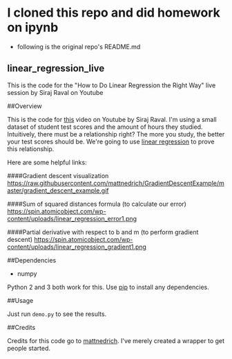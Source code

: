 # I cloned this repo and did homework on ipynb
- following is the original repo's README.md

## linear_regression_live
This is the code for the "How to Do Linear Regression the Right Way" live session by Siraj Raval on Youtube


##Overview

This is the code for [this](https://youtu.be/uwwWVAgJBcM) video on Youtube by Siraj Raval. I'm using a small dataset of student test scores and the amount of hours they studied. Intuitively, there must be a relationship right? The more you study, the better your test scores should be. We're going to use [linear regression](https://onlinecourses.science.psu.edu/stat501/node/250) to prove this relationship. 

Here are some helpful links:

####Gradient descent visualization
https://raw.githubusercontent.com/mattnedrich/GradientDescentExample/master/gradient_descent_example.gif

####Sum of squared distances formula (to calculate our error)
https://spin.atomicobject.com/wp-content/uploads/linear_regression_error1.png

####Partial derivative with respect to b and m (to perform gradient descent)
https://spin.atomicobject.com/wp-content/uploads/linear_regression_gradient1.png

##Dependencies

* numpy

Python 2 and 3 both work for this. Use [pip](https://pip.pypa.io/en/stable/) to install any dependencies.

##Usage

Just run ``demo.py`` to see the results.

##Credits

Credits for this code go to [mattnedrich](https://github.com/mattnedrich). I've merely created a wrapper to get people started. 
